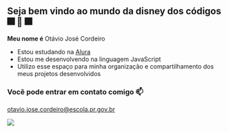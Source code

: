 ## Seja bem vindo ao mundo da disney dos códigos 🎆 🏰 🎆

**Meu nome é** Otávio José Cordeiro

- Estou estudando na [Alura](https://cursos.alura.com.br/user/otavio-jose-cordeiro)
- Estou me desenvolvendo na linguagem JavaScript
- Utilizo esse espaço para minha organização e compartilhamento dos meus projetos desenvolvidos

### Você pode entrar em contato comigo 📫

otavio.jose.cordeiro@escola.pr.gov.br



![](https://media1.tenor.com/m/XKTXW3JND7AAAAAC/grown-ups2.gif)
